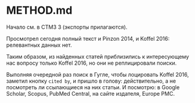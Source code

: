 # METHOD.md

Начало см. в СТМЗ 3 (экспорты прилагаются).

Просмотрел сегодня полный текст и Pinzon 2014, и Koffel 2016: релевантных данных нет.

Таким образом, из найденных статей приблизились к интересующему нас вопросу только Koffel 2016, но они не реплицировали поиски.

Выполняя очередной раз поиск в Гугле, чтобы лоцировать Koffel 2016, заметил кнопку `cited by`, и пришло в голову: действительно, а не посмотреть ли ссылающиеся на них статьи. И посмотрю: в Google Scholar, Scopus, PubMed Central, на сайте издателя, Europe PMC.